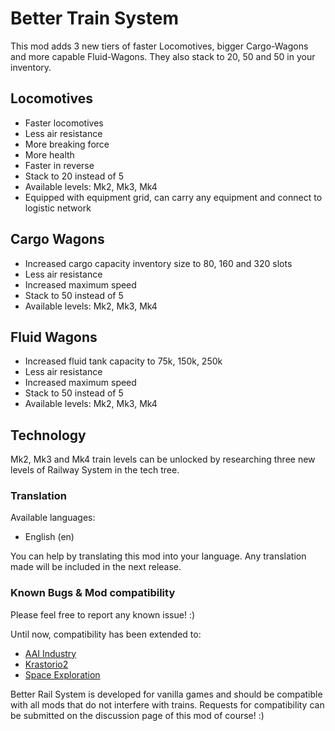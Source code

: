 # Better Train System
This mod adds 3 new tiers of faster Locomotives, bigger Cargo-Wagons and more capable Fluid-Wagons. They also stack to 20, 50 and 50 in your inventory.

## Locomotives

- Faster locomotives
- Less air resistance
- More breaking force
- More health
- Faster in reverse
- Stack to 20 instead of 5
- Available levels: Mk2, Mk3, Mk4
- Equipped with equipment grid, can carry any equipment and connect to logistic network

## Cargo Wagons

- Increased cargo capacity inventory size to 80, 160 and 320 slots
- Less air resistance
- Increased maximum speed
- Stack to 50 instead of 5
- Available levels: Mk2, Mk3, Mk4

## Fluid Wagons

- Increased fluid tank capacity to 75k, 150k, 250k
- Less air resistance
- Increased maximum speed
- Stack to 50 instead of 5
- Available levels: Mk2, Mk3, Mk4

## Technology
Mk2, Mk3 and Mk4 train levels can be unlocked by researching three new levels of Railway System in the tech tree.

### Translation
Available languages:

- English (en)

You can help by translating this mod into your language. Any translation made will be included in the next release.

### Known Bugs & Mod compatibility
Please feel free to report any known issue! :)

Until now, compatibility has been extended to:

- [AAI Industry](https://mods.factorio.com/mod/aai-industry)
- [Krastorio2](https://mods.factorio.com/mod/Krastorio2)
- [Space Exploration](https://mods.factorio.com/mod/space-exploration)

Better Rail System is developed for vanilla games and should be compatible with all mods that do not interfere with trains. Requests for compatibility can be submitted on the discussion page of this mod of course! :)
